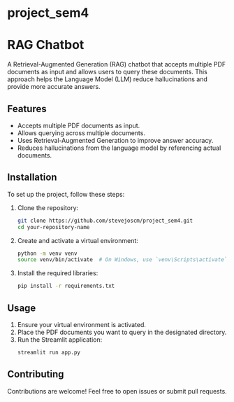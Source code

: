 # project_sem4
# RAG Chatbot

A Retrieval-Augmented Generation (RAG) chatbot that accepts multiple PDF documents as input and allows users to query these documents. This approach helps the Language Model (LLM) reduce hallucinations and provide more accurate answers.

## Features

- Accepts multiple PDF documents as input.
- Allows querying across multiple documents.
- Uses Retrieval-Augmented Generation to improve answer accuracy.
- Reduces hallucinations from the language model by referencing actual documents.

## Installation

To set up the project, follow these steps:

1. Clone the repository:
    ```sh
    git clone https://github.com/stevejoscm/project_sem4.git
    cd your-repository-name
    ```

2. Create and activate a virtual environment:
    ```sh
    python -m venv venv
    source venv/bin/activate  # On Windows, use `venv\Scripts\activate`
    ```

3. Install the required libraries:
    ```sh
    pip install -r requirements.txt
    ```

## Usage

1. Ensure your virtual environment is activated.
2. Place the PDF documents you want to query in the designated directory.
3. Run the Streamlit application:
    ```sh
    streamlit run app.py
    ```


## Contributing

Contributions are welcome! Feel free to open issues or submit pull requests.


